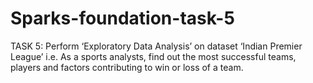 # Sparks-foundation-task-5
TASK 5: Perform ‘Exploratory Data Analysis’ on dataset ‘Indian Premier League’
i.e. As a sports analysts, find out the most successful teams, players and factors contributing to win or loss of a team.
